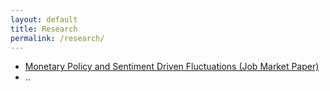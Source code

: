 ```yaml
---
layout: default
title: Research
permalink: /research/
---
```


* [Monetary Policy and Sentiment Driven Fluctuations (Job Market Paper)](https://www.dropbox.com/s/narfws9d7g30hd0/ChanJ_JMP.pdf?dl=0)
* ..
